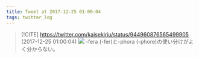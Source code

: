 ```yaml
---
title: Tweet at 2017-12-25 01:00:04
tags: twitter_log
---
```


> [!CITE] https://twitter.com/kaisekiriu/status/944960876565499905 (2017-12-25 01:00:04)
> ![](https://twitter.com/kaisekiriu/status/944960876565499905)
> -fera (-fer)と-phora (-phore)の使い分けがよく分からない。
